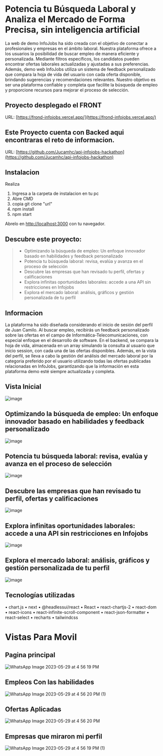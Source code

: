 # Potencia tu Búsqueda Laboral y Analiza el Mercado de Forma Precisa, sin inteligencia artificial

La web de demo InfoJobs ha sido creada con el objetivo de conectar a profesionales y empresas en el ámbito laboral. Nuestra plataforma ofrece a los usuarios la posibilidad de buscar empleo de manera eficiente y personalizada. Mediante filtros específicos, los candidatos pueden encontrar ofertas laborales actualizadas y ajustadas a sus preferencias. Además, demo web InfoJobs utiliza un sistema de feedback personalizado que compara la hoja de vida del usuario con cada oferta disponible, brindando sugerencias y recomendaciones relevantes. Nuestro objetivo es ser una plataforma confiable y completa que facilite la búsqueda de empleo y proporcione recursos para mejorar el proceso de selección.

## Proyecto desplegado el FRONT
URL: [https://frond-infojobs.vercel.app/](https://frond-infojobs.vercel.app/)

## Este Proyecto cuenta con Backed aqui encontraras el reto de informacion.
URL: [https://github.com/Jucamhc/api-infojobs-hackathon](https://github.com/Jucamhc/api-infojobs-hackathon)

## Instalacion

Realiza
1. Ingresa a la carpeta de instalacion en tu pc
2. Abre CMD
3. copia git clone "url"
4. npm install
5. npm start

Abrelo en [http://localhost:3000](http://localhost:3000) con tu navegador.

## Descubre este proyecto:

> - Optimizando la búsqueda de empleo: Un enfoque innovador basado en habilidades y feedback personalizado
> - Potencia tu búsqueda laboral: revisa, evalúa y avanza en el proceso de selección
> - Descubre las empresas que han revisado tu perfil, ofertas y calificaciones
> - Explora infinitas oportunidades laborales: accede a una API sin restricciones en Infojobs
> - Explora el mercado laboral: análisis, gráficos y gestión personalizada de tu perfil

## Informacion 

La plataforma ha sido diseñada considerando el inicio de sesión del perfil de Juan Camilo. Al buscar empleo, recibirás un feedback personalizado sobre las ofertas en el campo de Informática-Telecomunicaciones, con especial enfoque en el desarrollo de software. En el backend, se compara la hoja de vida, almacenada en un array simulando la consulta al usuario que inicio session, con cada una de las ofertas disponibles. Además, en la vista del perfil, se lleva a cabo la gestión del análisis del mercado laboral por la categoria preferido por el usuario utilizando todas las ofertas publicadas relacionadas en InfoJobs, garantizando que la información en esta plataforma demo esté siempre actualizada y completa.

## Vista Inicial 

![image](https://github.com/Jucamhc/frond-infojobs/assets/54044345/1dfc396f-ebee-481f-be42-0550a7ca44e9)

## Optimizando la búsqueda de empleo: Un enfoque innovador basado en habilidades y feedback personalizado

![image](https://github.com/Jucamhc/frond-infojobs/assets/54044345/30b59534-4edc-43bd-b6b0-2debec7d0d57)

## Potencia tu búsqueda laboral: revisa, evalúa y avanza en el proceso de selección

![image](https://github.com/Jucamhc/frond-infojobs/assets/54044345/fa7b6b81-64a5-432b-86ca-38969603b844)

## Descubre las empresas que han revisado tu perfil, ofertas y calificaciones

![image](https://github.com/Jucamhc/frond-infojobs/assets/54044345/0198ddcf-6218-461f-8e4e-3dd84eca372c)

## Explora infinitas oportunidades laborales: accede a una API sin restricciones en Infojobs

![image](https://github.com/Jucamhc/frond-infojobs/assets/54044345/9807347d-a256-4341-848c-38c627195ee9)

## Explora el mercado laboral: análisis, gráficos y gestión personalizada de tu perfil

![image](https://github.com/Jucamhc/frond-infojobs/assets/54044345/d0ff4fa0-8544-4f61-a3ad-7496e1ecbb18)

## Tecnologías utilizadas 
• chart.js
• next
• @headlessui/react
• React
• react-chartjs-2
• react-dom
• react-icons
• react-infinite-scroll-component
• react-json-formatter
• react-select
• recharts
• tailwindcss


# Vistas Para Movil

## Pagina principal
![WhatsApp Image 2023-05-29 at 4 56 19 PM](https://github.com/Jucamhc/frond-infojobs/assets/54044345/e7a3ad8b-4885-4a16-acc4-3cd501096405)

## Empleos Con las habilidades 
![WhatsApp Image 2023-05-29 at 4 56 20 PM (1)](https://github.com/Jucamhc/frond-infojobs/assets/54044345/a41f5650-1cb5-42b5-91ac-efcfbbec771e)


## Ofertas Aplicadas
![WhatsApp Image 2023-05-29 at 4 56 20 PM](https://github.com/Jucamhc/frond-infojobs/assets/54044345/a800935c-8421-4fa5-bab0-925128427202)


## Empresas que miraron mi perfil
![WhatsApp Image 2023-05-29 at 4 56 19 PM (1)](https://github.com/Jucamhc/frond-infojobs/assets/54044345/5e315662-8270-45ec-add8-576e0a62223a)


